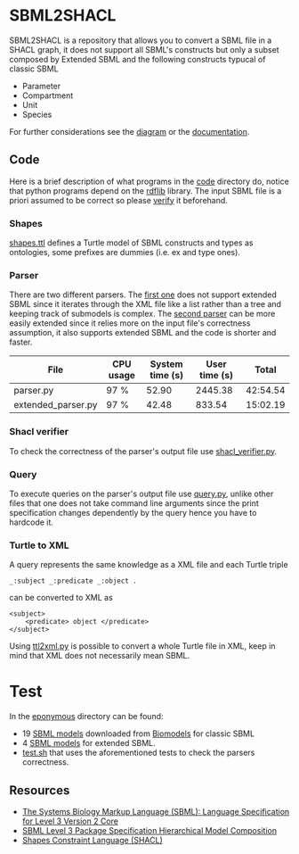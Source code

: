 # SBML2SHACL
SBML2SHACL is a repository that allows you to convert a SBML file in a SHACL graph, it does not support all SBML's constructs but only a subset composed by Extended SBML and the following constructs typucal of classic SBML
* Parameter
* Compartment  
* Unit 
* Species 

For further considerations see the [diagram](diagram/diagram.png) or the [documentation](#resources).


## Code 
Here is a brief description of what programs in the [code](code) directory do, notice that python programs depend on the [rdflib](https://github.com/RDFLib/rdflib) library. The input SBML file is a priori assumed to be correct so please [verify](http://sbml.org/Facilities/Validator) it beforehand.
### Shapes
[shapes.ttl](code/shapes.ttl) defines a Turtle model of SBML constructs and types as ontologies, some prefixes are dummies (i.e. ex and type ones). 
### Parser
There are two different parsers. The [first one](code/parser.py) does not support extended SBML since it iterates through the XML file like a list rather than a tree and keeping track of submodels is complex. The [second parser](code/extended_parser.py) can be more easily extended since it relies more on the input file's correctness assumption, it also supports extended SBML and the code is shorter and faster. 

| File | CPU usage | System time (s) | User time (s) | Total |
| - | - | - | - | - |
| parser.py | 97 % | 52.90 | 2445.38 | 42:54.54 |
| extended_parser.py | 97 % | 42.48 | 833.54 | 15:02.19 |

### Shacl verifier
To check the correctness of the parser's output file use [shacl_verifier.py](code/shacl_verifier.py).
### Query 
To execute queries on the parser's output file use [query.py](code/query.py), unlike other files that one does not take command line arguments since the print specification changes dependently by the query hence you have to hardcode it.
### Turtle to XML 
A query represents the same knowledge as a XML file and each Turtle triple
```
_:subject _:predicate _:object .
```
can be converted to XML as 
```
<subject>
    <predicate> object </predicate>
</subject>
```
Using [ttl2xml.py](code/ttl2xml.py) is possible to convert a whole Turtle file in XML, keep in mind that XML does not necessarily mean SBML.

# Test
In the [eponymous](test/test.sh) directory can be found:
* 19 [SBML models](test/input/biomodel) downloaded from [Biomodels](https://www.ebi.ac.uk/biomodels/) for classic SBML
* 4 [SBML models](test/input/custom) for extended SBML. 
* [test.sh](test/test.sh) that uses the aforementioned tests to check the parsers correctness. 

## Resources 
* [The Systems Biology Markup Language (SBML): Language Specification for Level 3 Version 2 Core](http://co.mbine.org/specifications/sbml.level-3.version-2.core.release-2.pdf)
* [SBML Level 3 Package Specification Hierarchical Model Composition](https://authors.library.caltech.edu/50975/1/sbml-comp-version-1-release-3.pdf)
* [Shapes Constraint Language (SHACL)](https://www.w3.org/TR/shacl/)

